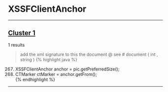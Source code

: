 # XSSFClientAnchor

***

## [Cluster 1](./1)
1 results
> add the xml signature to this the document @ see # document ( int , string ) 
{% highlight java %}
267. XSSFClientAnchor anchor = pic.getPreferredSize();  
268. CTMarker ctMarker = anchor.getFrom();  
{% endhighlight %}

***

